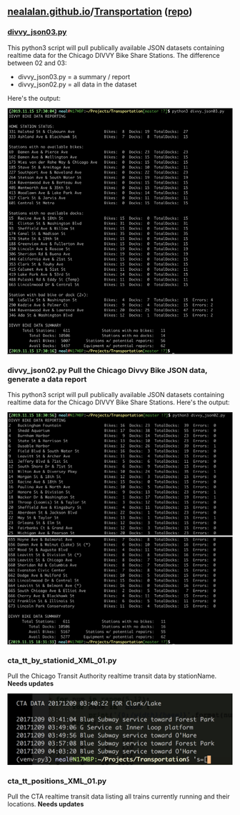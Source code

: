 ## [nealalan.github.io](https://nealalan.github.io)/[Transportation](https://nealalan.github.io/Transportation) ([repo](https://github.com/nealalan/Transportation))

### [divvy_json03.py](./divvy_json03.py)
This python3 script will pull publically available JSON datasets containing realtime data for the Chicago DIVVY Bike Share Stations. The difference between 02 and 03:
- divvy_json03.py = a summary / report 
- divvy_json02.py = all data in the dataset

Here's the output:

![](https://github.com/nealalan/Transportation/blob/master/divvy_json03.jpg?raw=true)

### divvy_json02.py  Pull the Chicago Divvy Bike JSON data, generate a data report
This python3 script will pull publically available JSON datasets containing realtime data for the Chicago DIVVY Bike Share Stations. Here's the output:

![](https://github.com/nealalan/Transportation/blob/master/divvy_json02a.jpg?raw=true)
![](https://github.com/nealalan/Transportation/blob/master/divvy_json02b.jpg?raw=true)

### cta_tt_by_stationid_XML_01.py  
Pull the Chicago Transit Authority realtime transit data by stationName. **Needs updates**

![](https://github.com/nealalan/Transportation/blob/master/cta_tt_by_stationID_20171209.png?raw=true)

### cta_tt_positions_XML_01.py  
Pull the CTA realtime transit data listing all trains currently running and their locations. **Needs updates**
